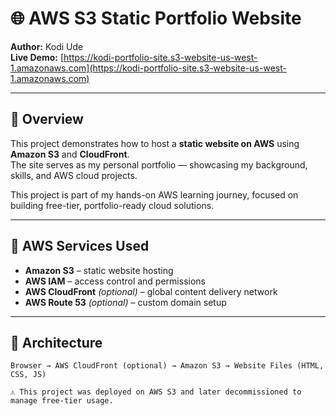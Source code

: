  # 🌐 AWS S3 Static Portfolio Website  

**Author:** Kodi Ude  
**Live Demo:** [https://kodi-portfolio-site.s3-website-us-west-1.amazonaws.com](https://kodi-portfolio-site.s3-website-us-west-1.amazonaws.com)  

---

## 📖 Overview  
This project demonstrates how to host a **static website on AWS** using **Amazon S3** and **CloudFront**.  
The site serves as my personal portfolio — showcasing my background, skills, and AWS cloud projects.  

This project is part of my hands-on AWS learning journey, focused on building free-tier, portfolio-ready cloud solutions.

---

## 🧰 AWS Services Used  
- **Amazon S3** – static website hosting  
- **AWS IAM** – access control and permissions  
- **AWS CloudFront** *(optional)* – global content delivery network  
- **AWS Route 53** *(optional)* – custom domain setup  

---

## 🧱 Architecture  

```text
Browser → AWS CloudFront (optional) → Amazon S3 → Website Files (HTML, CSS, JS)

⚠️ This project was deployed on AWS S3 and later decommissioned to manage free-tier usage.
